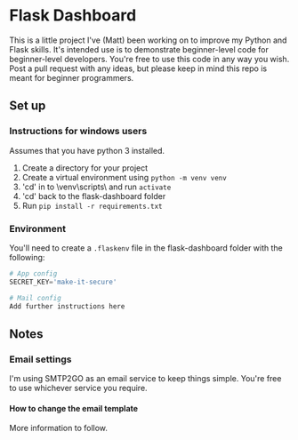 # Flask Dashboard
This is a little project I've (Matt) been working on to improve my Python and Flask skills. It's intended use is to demonstrate beginner-level code for beginner-level developers. You're free to use this code in any way you wish. Post a pull request with any ideas, but please keep in mind this repo is meant for beginner programmers.

## Set up

### Instructions for windows users
Assumes that you have python 3 installed.

1. Create a directory for your project
1. Create a virtual environment using `python -m venv venv`
1. 'cd' in to \venv\scripts\ and run `activate`
1. 'cd' back to the flask-dashboard folder
1. Run `pip install -r requirements.txt`

### Environment
You'll need to create a `.flaskenv` file in the flask-dashboard folder with the following:

```python
# App config
SECRET_KEY='make-it-secure'

# Mail config
Add further instructions here

```

## Notes

### Email settings
I'm using SMTP2GO as an email service to keep things simple. You're free to use whichever service you require.

#### How to change the email template
More information to follow.
